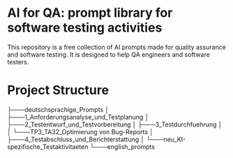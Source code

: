 # AI for QA: prompt library for software testing activities
This repository is a free collection of AI prompts made for quality assurance and software testing. 
It is designed to help QA engineers and software testers.


# Project Structure
├───deutschsprachige_Prompts
│   ├───1_Anforderungsanalyse_und_Testplanung
│   ├───2_Testentwurf_und_Testvorbereitung
│   ├───3_Testdurchfuehrung
│   │   └───TP3_TA32_Optimierung von Bug-Reports
│   ├───4_Testabschluss_und_Berichterstattung
│   └───neu_KI-spezifische_Testaktivitaeten
└───english_prompts
